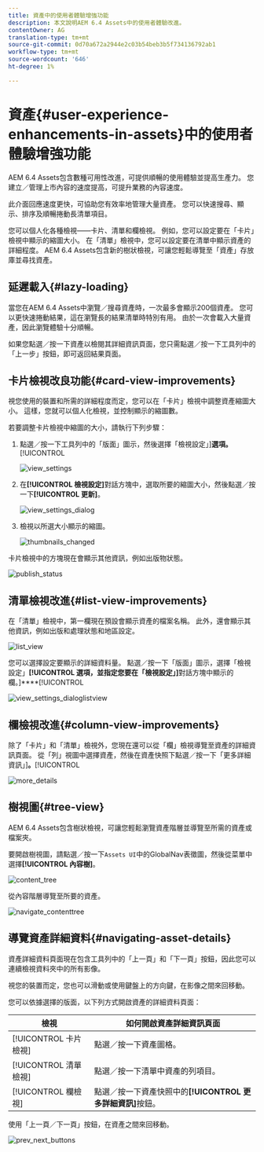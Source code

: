 ```yaml
---
title: 資產中的使用者體驗增強功能
description: 本文說明AEM 6.4 Assets中的使用者體驗改進。
contentOwner: AG
translation-type: tm+mt
source-git-commit: 0d70a672a2944e2c03b54beb3b5f734136792ab1
workflow-type: tm+mt
source-wordcount: '646'
ht-degree: 1%

---
```



# 資產{#user-experience-enhancements-in-assets}中的使用者體驗增強功能

AEM 6.4 Assets包含數種可用性改進，可提供順暢的使用體驗並提高生產力。 您建立／管理上市內容的速度提高，可提升業務的內容速度。

此介面回應速度更快，可協助您有效率地管理大量資產。 您可以快速搜尋、顯示、排序及順暢捲動長清單項目。

您可以個人化各種檢視——卡片、清單和欄檢視。 例如，您可以設定要在「卡片」檢視中顯示的縮圖大小。 在「清單」檢視中，您可以設定要在清單中顯示資產的詳細程度。 AEM 6.4 Assets包含新的樹狀檢視，可讓您輕鬆導覽至「資產」存放庫並尋找資產。

## 延遲載入{#lazy-loading}

當您在AEM 6.4 Assets中瀏覽／搜尋資產時，一次最多會顯示200個資產。 您可以更快速捲動結果，這在瀏覽長的結果清單時特別有用。 由於一次會載入大量資產，因此瀏覽體驗十分順暢。

如果您點選／按一下資產以檢閱其詳細資訊頁面，您只需點選／按一下工具列中的「上一步」按鈕，即可返回結果頁面。

## 卡片檢視改良功能{#card-view-improvements}

視您使用的裝置和所需的詳細程度而定，您可以在「卡片」檢視中調整資產縮圖大小。 這樣，您就可以個人化檢視，並控制顯示的縮圖數。

若要調整卡片檢視中縮圖的大小，請執行下列步驟：

1. 點選／按一下工具列中的「版面」圖示，然後選擇「檢視設定」]**選項。**[!UICONTROL 

   ![view_settings](assets/view_settings.png)

1. 在&#x200B;**[!UICONTROL 檢視設定]**&#x200B;對話方塊中，選取所要的縮圖大小，然後點選／按一下&#x200B;**[!UICONTROL 更新]**。

   ![view_settings_dialog](assets/view_settings_dialog.png)

1. 檢視以所選大小顯示的縮圖。

   ![thumbnails_changed](assets/thumbnails_changed.png)

卡片檢視中的方塊現在會顯示其他資訊，例如出版物狀態。

![publish_status](assets/publish_status.png)

## 清單檢視改進{#list-view-improvements}

在「清單」檢視中，第一欄現在預設會顯示資產的檔案名稱。 此外，還會顯示其他資訊，例如出版和處理狀態和地區設定。

![list_view](assets/list_view.png)

您可以選擇設定要顯示的詳細資料量。 點選／按一下「版面」圖示，選擇「檢視設定」**[!UICONTROL 選項，並指定您要在「檢視設定」]**&#x200B;對話方塊中顯示的欄。]****[!UICONTROL 

![view_settings_dialoglistview](assets/view_settings_dialoglistview.png)

## 欄檢視改進{#column-view-improvements}

除了「卡片」和「清單」檢視外，您現在還可以從「欄」檢視導覽至資產的詳細資訊頁面。 從「列」視圖中選擇資產，然後在資產快照下點選／按一下「更多詳細資訊」]**。**[!UICONTROL 

![more_details](assets/more_details.png)

## 樹視圖{#tree-view}

AEM 6.4 Assets包含樹狀檢視，可讓您輕鬆瀏覽資產階層並導覽至所需的資產或檔案夾。

要開啟樹視圖，請點選／按一下`Assets UI`中的GlobalNav表徵圖，然後從菜單中選擇&#x200B;**[!UICONTROL 內容樹]**。

![content_tree](assets/content_tree.png)

從內容階層導覽至所要的資產。

![navigate_contenttree](assets/navigate_contenttree.png)

## 導覽資產詳細資料{#navigating-asset-details}

資產詳細資料頁面現在包含工具列中的「上一頁」和「下一頁」按鈕，因此您可以連續檢視資料夾中的所有影像。

視您的裝置而定，您也可以滑動或使用鍵盤上的方向鍵，在影像之間來回移動。

您可以依據選擇的版面，以下列方式開啟資產的詳細資料頁面：

| **檢視** | **如何開啟資產詳細資訊頁面** |
|---|---|
| [!UICONTROL 卡片檢視] | 點選／按一下資產圖格。 |
| [!UICONTROL 清單檢視] | 點選／按一下清單中資產的列項目。 |
| [!UICONTROL 欄檢視] | 點選／按一下資產快照中的&#x200B;**[!UICONTROL 更多詳細資訊]**&#x200B;按鈕。 |

使用「上一頁／下一頁」按鈕，在資產之間來回移動。

![prev_next_buttons](assets/prev_next_buttons.png)
